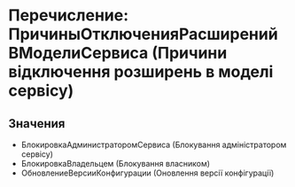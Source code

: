 ﻿# Перечисление: ПричиныОтключенияРасширенийВМоделиСервиса (Причини відключення розширень в моделі сервісу)

## Значения

- БлокировкаАдминистраторомСервиса (Блокування адміністратором сервісу)
- БлокировкаВладельцем (Блокування власником)
- ОбновлениеВерсииКонфигурации (Оновлення версії конфігурації)

